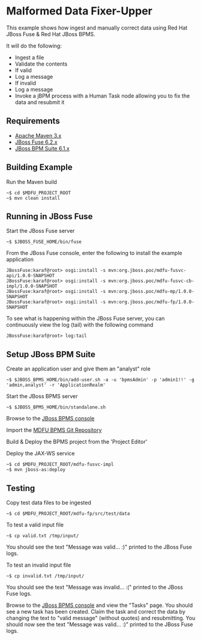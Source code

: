 
Malformed Data Fixer-Upper
==========================

This example shows how ingest and manually correct data using Red Hat JBoss Fuse & Red Hat JBoss BPMS. 

It will do the following:

- Ingest a file
- Validate the contents
- If valid
 - Log a message
- If invalid
 - Log a message
 - Invoke a jBPM process with a Human Task node allowing you to fix the data and resubmit it

Requirements
------------

- [Apache Maven 3.x](http://maven.apache.org)
- [JBoss Fuse 6.2.x](http://www.jboss.org/products/fuse/overview/)
- [JBoss BPM Suite 6.1.x](http://www.jboss.org/products/bpmsuite/overview/)

Building Example
----------------

Run the Maven build

```
~$ cd $MDFU_PROJECT_ROOT
~$ mvn clean install
```

Running in JBoss Fuse
---------------------

Start the JBoss Fuse server

```
~$ $JBOSS_FUSE_HOME/bin/fuse
```

From the JBoss Fuse console, enter the following to install the example application

```
JBossFuse:karaf@root> osgi:install -s mvn:org.jboss.poc/mdfu-fusvc-api/1.0.0-SNAPSHOT
JBossFuse:karaf@root> osgi:install -s mvn:org.jboss.poc/mdfu-fusvc-cb-impl/1.0.0-SNAPSHOT
JBossFuse:karaf@root> osgi:install -s mvn:org.jboss.poc/mdfu-mp/1.0.0-SNAPSHOT
JBossFuse:karaf@root> osgi:install -s mvn:org.jboss.poc/mdfu-fp/1.0.0-SNAPSHOT
````

To see what is happening within the JBoss Fuse server, you can continuously view the
log (tail) with the following command

```
JBossFuse:karaf@root> log:tail
```

Setup JBoss BPM Suite
---------------------

Create an application user and give them an "analyst" role

```
~$ $JBOSS_BPMS_HOME/bin/add-user.sh -a -u 'bpmsAdmin' -p 'admin1!!' -g 'admin,analyst' -r 'ApplicationRealm'
```

Start the JBoss BPMS server

```
~$ $JBOSS_BPMS_HOME/bin/standalone.sh
```

Browse to the [JBoss BPMS console](http://localhost:8080/business-central)

Import the [MDFU BPMS Git Repository](https://github.com/joshdreagan/mdfu-bpms)

Build & Deploy the BPMS project from the 'Project Editor'

Deploy the JAX-WS service

```
~$ cd $MDFU_PROJECT_ROOT/mdfu-fusvc-impl
~$ mvn jboss-as:deploy
```

Testing
-------

Copy test data files to be ingested

```
~$ cd $MDFU_PROJECT_ROOT/mdfu-fp/src/test/data
```

To test a valid input file

```
~$ cp valid.txt /tmp/input/
```

You should see the text "Message was valid... :)" printed to the JBoss Fuse logs.

To test an invalid input file

```
~$ cp invalid.txt /tmp/input/
```

You should see the text "Message was invalid... :(" printed to the JBoss Fuse logs.

Browse to the [JBoss BPMS console](http://localhost:8080/business-central) and view the "Tasks" page. You should see a new task has been created. Claim the task and correct the data by changing the text to "valid message" (without quotes) and resubmitting. You should now see the text "Message was valid... :)" printed to the JBoss Fuse logs.
